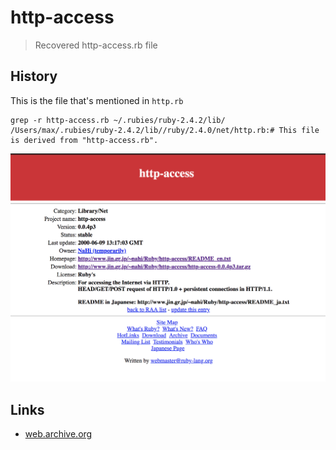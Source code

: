 # http-access

> Recovered http-access.rb file

## History

This is the file that's mentioned in `http.rb`

```
grep -r http-access.rb ~/.rubies/ruby-2.4.2/lib/
/Users/max/.rubies/ruby-2.4.2/lib//ruby/2.4.0/net/http.rb:# This file is derived from "http-access.rb".
```

![](homepage.png)

## Links

* [web.archive.org](https://web.archive.org/web/20011114205720/http://www.ruby-lang.org/en/raa-list.rhtml?name=http-access)

